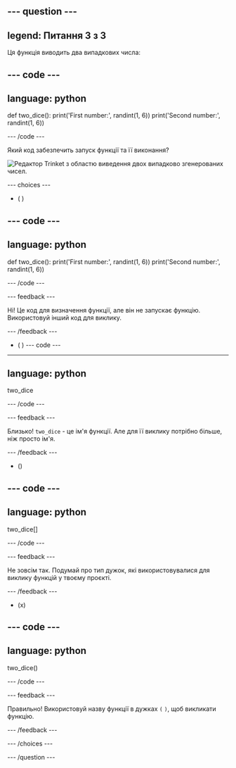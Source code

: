 --- question ---
---
legend: Питання 3 з 3
---

Ця функція виводить два випадкових числа:

--- code ---
---
language: python
---

def two_dice(): print('First number:', randint(1, 6)) print('Second number:', randint(1, 6))

--- /code ---

Який код забезпечить запуск функції та її виконання?

![Редактор Trinket з областю виведення двох випадково згенерованих чисел.](images/quiz3.png)

--- choices ---

- ( )

--- code ---
---
language: python
---

def two_dice(): print('First number:', randint(1, 6)) print('Second number:', randint(1, 6))

--- /code ---

 --- feedback ---

 Ні! Це код для визначення функції, але він не запускає функцію. Використовуй інший код для виклику.

 --- /feedback ---

- ( ) --- code ---
---
language: python
---

two_dice

--- /code ---

 --- feedback ---

Близько! `two_dice` - це ім'я функції. Але для її виклику потрібно більше, ніж просто ім'я.

 --- /feedback ---

- ()

--- code ---
---
language: python
---

two_dice[]

--- /code ---

 --- feedback ---

 Не зовсім так. Подумай про тип дужок, які використовувалися для виклику функцій у твоєму проєкті.

 --- /feedback ---

- (x)

--- code ---
---
language: python
---

two_dice()

--- /code ---

 --- feedback ---

 Правильно! Використовуй назву функції в дужках `(` `)`, щоб викликати функцію.

 --- /feedback ---

--- /choices ---

--- /question ---
